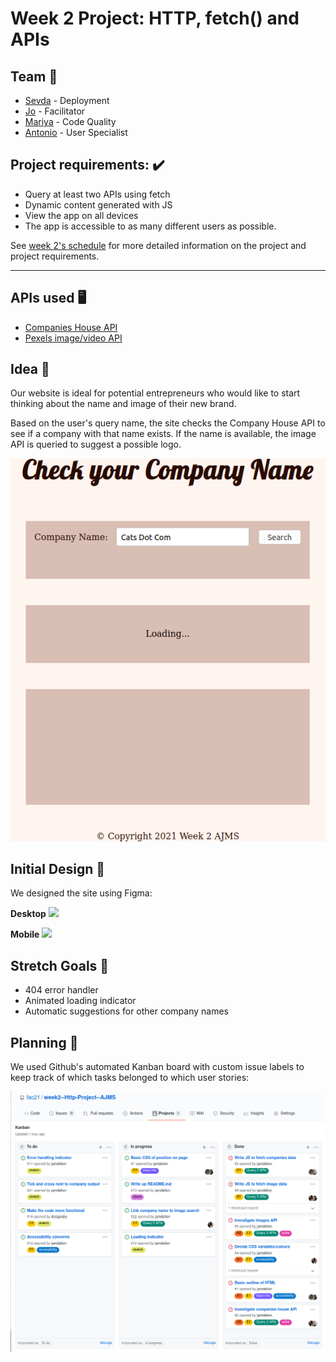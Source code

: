 # Week 2 Project: HTTP, fetch() and APIs

## Team :brain:
- [Sevda](https://github.com/sevdas) - Deployment
- [Jo](https://github.com/jamdelion) - Facilitator
- [Mariya](https://github.com/MariyaPeychinova) - Code Quality
- [Antonio](https://github.com/designaky) - User Specialist


## Project requirements: ✔️	

- Query at least two APIs using fetch
- Dynamic content generated with JS
- View the app on all devices
- The app is accessible to as many different users as possible.


See [week 2's schedule](https://learn.foundersandcoders.com/course/syllabus/http/project/) for more detailed information on the project and project requirements.


---

## APIs used 🖥️

- [Companies House API](https://www.api.gov.uk/ch/companies-house/#companies-house)
- [Pexels image/video API](https://www.pexels.com/api/documentation/)

## Idea 🌟

Our website is ideal for potential entrepreneurs who would like to start thinking about the name and image of their new brand. 

Based on the user's query name, the site checks the Company House API to see if a company with that name exists. If the name is available, the image API is queried to suggest a possible logo. 

![](images/loading.png)

## Initial Design 🎨

We designed the site using Figma:

**Desktop**
![](https://i.imgur.com/Dl8jAZD.png)

**Mobile**
![](https://i.imgur.com/gagx3Wd.png)


## Stretch Goals 🥅

- 404 error handler
- Animated loading indicator
- Automatic suggestions for other company names

## Planning 📝

We used Github's automated Kanban board with custom issue labels to keep track of which tasks belonged to which user stories:

![](images/Kanban-Thurs-aft.png)



